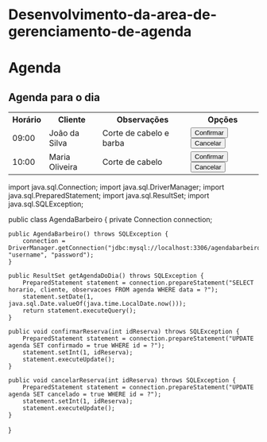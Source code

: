 # Desenvolvimento-da-area-de-gerenciamento-de-agenda

<!DOCTYPE html>
<html>
<head>
	<title>Agenda </title>
</head>
<body>
	<h1>Agenda </h1>
	<h2>Agenda para o dia</h2>
	<table>
		<tr>
			<th>Horário</th>
			<th>Cliente</th>
			<th>Observações</th>
			<th>Opções</th>
		</tr>
		<tr>
			<td>09:00</td>
			<td>João da Silva</td>
			<td>Corte de cabelo e barba</td>
			<td>
				<button>Confirmar</button>
				<button>Cancelar</button>
			</td>
		</tr>
		<tr>
			<td>10:00</td>
			<td>Maria Oliveira</td>
			<td>Corte de cabelo</td>
			<td>
				<button>Confirmar</button>
				<button>Cancelar</button>
			</td>
		</tr>
	</table>
</body>
</html>

import java.sql.Connection;
import java.sql.DriverManager;
import java.sql.PreparedStatement;
import java.sql.ResultSet;
import java.sql.SQLException;

public class AgendaBarbeiro {
	private Connection connection;

	public AgendaBarbeiro() throws SQLException {
		connection = DriverManager.getConnection("jdbc:mysql://localhost:3306/agendabarbeiro", "username", "password");
	}

	public ResultSet getAgendaDoDia() throws SQLException {
		PreparedStatement statement = connection.prepareStatement("SELECT horario, cliente, observacoes FROM agenda WHERE data = ?");
		statement.setDate(1, java.sql.Date.valueOf(java.time.LocalDate.now()));
		return statement.executeQuery();
	}

	public void confirmarReserva(int idReserva) throws SQLException {
		PreparedStatement statement = connection.prepareStatement("UPDATE agenda SET confirmado = true WHERE id = ?");
		statement.setInt(1, idReserva);
		statement.executeUpdate();
	}

	public void cancelarReserva(int idReserva) throws SQLException {
		PreparedStatement statement = connection.prepareStatement("UPDATE agenda SET cancelado = true WHERE id = ?");
		statement.setInt(1, idReserva);
		statement.executeUpdate();
	}
}
